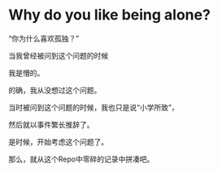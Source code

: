 # Why do you like being alone?

“你为什么喜欢孤独？”

当我曾经被问到这个问题的时候

我是懵的。

的确，我从没想过这个问题。

当时被问到这个问题的时候，我也只是说“小学所致”，

然后就以事件繁长推辞了。

是时候，开始考虑这个问题了。

那么，就从这个Repo中零碎的记录中拼凑吧。